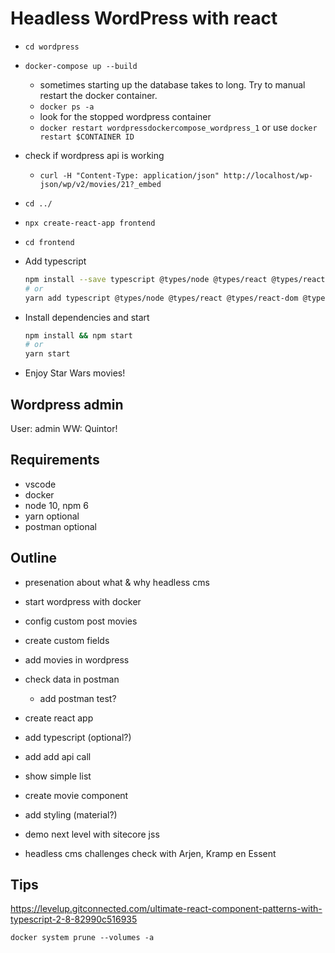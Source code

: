 # Headless WordPress with react

- `cd wordpress`
- `docker-compose up --build`
  - sometimes starting up the database takes to long. Try to manual restart the docker container.
  - `docker ps -a`
  - look for the stopped wordpress container
  - `docker restart wordpressdockercompose_wordpress_1` or use `docker restart $CONTAINER ID`
- check if wordpress api is working
  - `curl -H "Content-Type: application/json" http://localhost/wp-json/wp/v2/movies/21?_embed`
- `cd ../`
- `npx create-react-app frontend`
- `cd frontend`
- Add typescript
  ```sh
  npm install --save typescript @types/node @types/react @types/react-dom @types/jest
  # or
  yarn add typescript @types/node @types/react @types/react-dom @types/jest
  ```
- Install dependencies and start

  ```sh
  npm install && npm start
  # or
  yarn start
  ```

- Enjoy Star Wars movies!

## Wordpress admin

User: admin
WW: Quintor!

## Requirements

- vscode
- docker
- node 10, npm 6
- yarn optional
- postman optional

## Outline

- presenation about what & why headless cms

- start wordpress with docker
- config custom post movies
- create custom fields
- add movies in wordpress
- check data in postman
  - add postman test?
- create react app
- add typescript (optional?)
- add add api call
- show simple list
- create movie component
- add styling (material?)

- demo next level with sitecore jss
- headless cms challenges check with Arjen, Kramp en Essent

## Tips

<https://levelup.gitconnected.com/ultimate-react-component-patterns-with-typescript-2-8-82990c516935>

`docker system prune --volumes -a`
